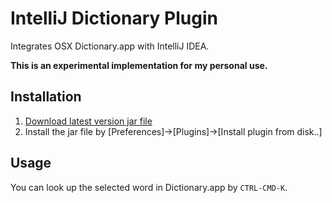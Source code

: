 # IntelliJ Dictionary Plugin

Integrates OSX Dictionary.app with IntelliJ IDEA.

**This is an experimental implementation for my personal use.**

## Installation

1. [Download latest version jar file](https://github.com/kohkimakimoto/IntelliJDictionaryPlugin/releases/latest)
1. Install the jar file by [Preferences]->[Plugins]->[Install plugin from disk..]


## Usage

You can look up the selected word in Dictionary.app by `CTRL-CMD-K`.
